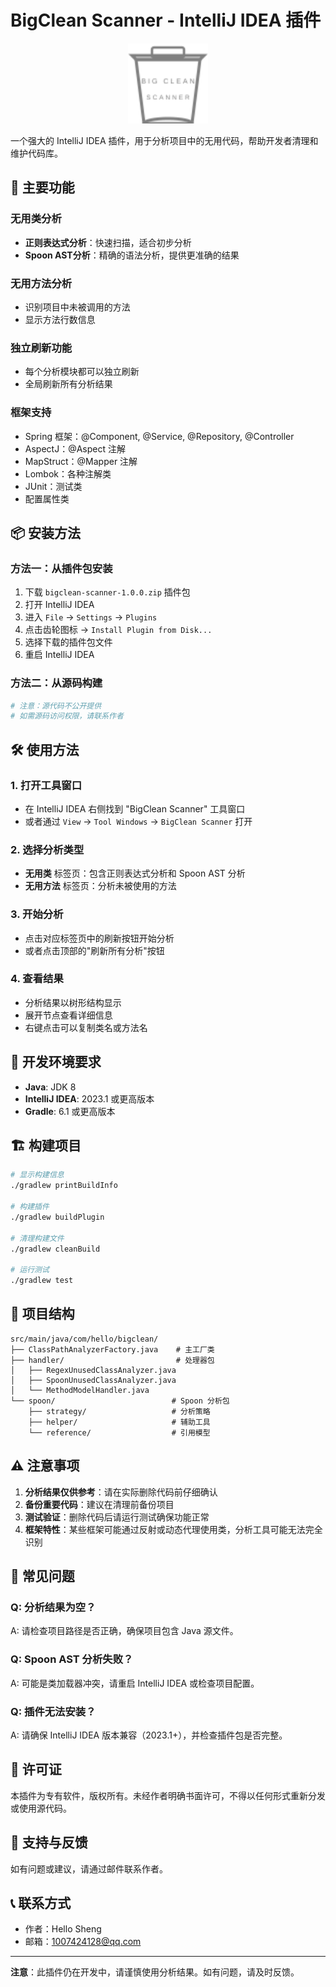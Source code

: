 # BigClean Scanner - IntelliJ IDEA 插件

<div align="center">
  <img src="src/main/resources/icons/pluginIcon.svg" alt="BigClean Scanner Icon" width="128" height="128">
</div>

一个强大的 IntelliJ IDEA 插件，用于分析项目中的无用代码，帮助开发者清理和维护代码库。

## 🚀 主要功能

### 无用类分析
- **正则表达式分析**：快速扫描，适合初步分析
- **Spoon AST分析**：精确的语法分析，提供更准确的结果

### 无用方法分析
- 识别项目中未被调用的方法
- 显示方法行数信息

### 独立刷新功能
- 每个分析模块都可以独立刷新
- 全局刷新所有分析结果

### 框架支持
- Spring 框架：@Component, @Service, @Repository, @Controller
- AspectJ：@Aspect 注解
- MapStruct：@Mapper 注解
- Lombok：各种注解类
- JUnit：测试类
- 配置属性类

## 📦 安装方法

### 方法一：从插件包安装
1. 下载 `bigclean-scanner-1.0.0.zip` 插件包
2. 打开 IntelliJ IDEA
3. 进入 `File` → `Settings` → `Plugins`
4. 点击齿轮图标 → `Install Plugin from Disk...`
5. 选择下载的插件包文件
6. 重启 IntelliJ IDEA

### 方法二：从源码构建
```bash
# 注意：源代码不公开提供
# 如需源码访问权限，请联系作者
```

## 🛠️ 使用方法

### 1. 打开工具窗口
- 在 IntelliJ IDEA 右侧找到 "BigClean Scanner" 工具窗口
- 或者通过 `View` → `Tool Windows` → `BigClean Scanner` 打开

### 2. 选择分析类型
- **无用类** 标签页：包含正则表达式分析和 Spoon AST 分析
- **无用方法** 标签页：分析未被使用的方法

### 3. 开始分析
- 点击对应标签页中的刷新按钮开始分析
- 或者点击顶部的"刷新所有分析"按钮

### 4. 查看结果
- 分析结果以树形结构显示
- 展开节点查看详细信息
- 右键点击可以复制类名或方法名

## 🔧 开发环境要求

- **Java**: JDK 8 
- **IntelliJ IDEA**: 2023.1 或更高版本
- **Gradle**: 6.1 或更高版本

## 🏗️ 构建项目

```bash
# 显示构建信息
./gradlew printBuildInfo

# 构建插件
./gradlew buildPlugin

# 清理构建文件
./gradlew cleanBuild

# 运行测试
./gradlew test
```

## 📁 项目结构

```
src/main/java/com/hello/bigclean/
├── ClassPathAnalyzerFactory.java    # 主工厂类
├── handler/                         # 处理器包
│   ├── RegexUnusedClassAnalyzer.java
│   ├── SpoonUnusedClassAnalyzer.java
│   └── MethodModelHandler.java
└── spoon/                          # Spoon 分析包
    ├── strategy/                   # 分析策略
    ├── helper/                     # 辅助工具
    └── reference/                  # 引用模型
```

## ⚠️ 注意事项

1. **分析结果仅供参考**：请在实际删除代码前仔细确认
2. **备份重要代码**：建议在清理前备份项目
3. **测试验证**：删除代码后请运行测试确保功能正常
4. **框架特性**：某些框架可能通过反射或动态代理使用类，分析工具可能无法完全识别

## 🐛 常见问题

### Q: 分析结果为空？
A: 请检查项目路径是否正确，确保项目包含 Java 源文件。

### Q: Spoon AST 分析失败？
A: 可能是类加载器冲突，请重启 IntelliJ IDEA 或检查项目配置。

### Q: 插件无法安装？
A: 请确保 IntelliJ IDEA 版本兼容（2023.1+），并检查插件包是否完整。

## 📄 许可证

本插件为专有软件，版权所有。未经作者明确书面许可，不得以任何形式重新分发或使用源代码。

## 🤝 支持与反馈

如有问题或建议，请通过邮件联系作者。

## 📞 联系方式

- 作者：Hello Sheng
- 邮箱：1007424128@qq.com

---

**注意**：此插件仍在开发中，请谨慎使用分析结果。如有问题，请及时反馈。
